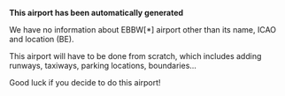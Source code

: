 **This airport has been automatically generated**

We have no information about EBBW[*] airport other than its name, ICAO and location (BE).

This airport will have to be done from scratch, which includes adding runways, taxiways, parking locations, boundaries...

Good luck if you decide to do this airport!